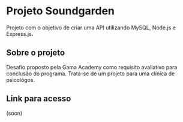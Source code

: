 # Projeto Soundgarden

Projeto com o objetivo de criar uma API utilizando MySQL, Node.js e Express.js. 

## Sobre o projeto

Desafio proposto pela Gama Academy como requisito avaliativo para conclusão do programa. Trata-se de um projeto para uma clínica de psicológos.

## Link para acesso

(soon)

